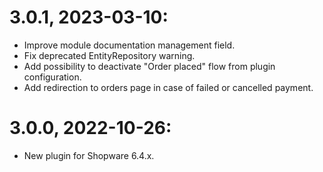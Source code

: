 # 3.0.1, 2023-03-10:
- Improve module documentation management field.
- Fix deprecated EntityRepository warning.
- Add possibility to deactivate "Order placed" flow from plugin configuration.
- Add redirection to orders page in case of failed or cancelled payment.

# 3.0.0, 2022-10-26:
- New plugin for Shopware 6.4.x.